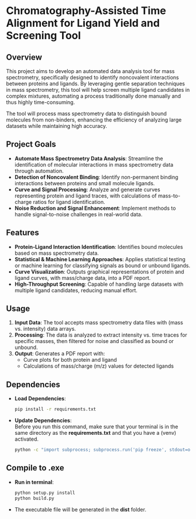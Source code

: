 # Chromatography-Assisted Time Alignment for Ligand Yield and Screening Tool

## Overview
This project aims to develop an automated data analysis tool for mass spectrometry, specifically designed to identify noncovalent interactions between proteins and ligands. By leveraging gentle separation techniques in mass spectrometry, this tool will help screen multiple ligand candidates in complex mixtures, automating a process traditionally done manually and thus highly time-consuming.

The tool will process mass spectrometry data to distinguish bound molecules from non-binders, enhancing the efficiency of analyzing large datasets while maintaining high accuracy.

## Project Goals
- **Automate Mass Spectrometry Data Analysis**: Streamline the identification of molecular interactions in mass spectrometry data through automation.
- **Detection of Noncovalent Binding**: Identify non-permanent binding interactions between proteins and small molecule ligands.
- **Curve and Signal Processing**: Analyze and generate curves representing protein and ligand traces, with calculations of mass-to-charge ratios for ligand identification.
- **Noise Reduction and Signal Enhancement**: Implement methods to handle signal-to-noise challenges in real-world data.

## Features
- **Protein-Ligand Interaction Identification**: Identifies bound molecules based on mass spectrometry data.
- **Statistical & Machine Learning Approaches**: Applies statistical testing or machine learning for classifying signals as bound or unbound ligands.
- **Curve Visualization**: Outputs graphical representations of protein and ligand curves, with mass/charge data, into a PDF report.
- **High-Throughput Screening**: Capable of handling large datasets with multiple ligand candidates, reducing manual effort.

## Usage
1. **Input Data**: The tool accepts mass spectrometry data files with (mass vs. intensity) data arrays.
2. **Processing**: The data is analyzed to extract intensity vs. time traces for specific masses, then filtered for noise and classified as bound or unbound.
3. **Output**: Generates a PDF report with:
   - Curve plots for both protein and ligand
   - Calculations of mass/charge (m/z) values for detected ligands

## Dependencies
- **Load Dependencies**:
  ```bash
  pip install -r requirements.txt
  ```
- **Update Dependencies**: \
  Before you run this command, make sure that your terminal is in the same directory as the **requirements.txt** and
  that you have a (venv) activated.
  ```bash
  python -c "import subprocess; subprocess.run('pip freeze', stdout=open('requirements.txt', 'w', encoding='utf-8'))"
  ```

## Compile to .exe
- **Run in terminal**:
  ```bash
  python setup.py install
  python build.py
    ```
- The executable file will be generated in the **dist** folder.